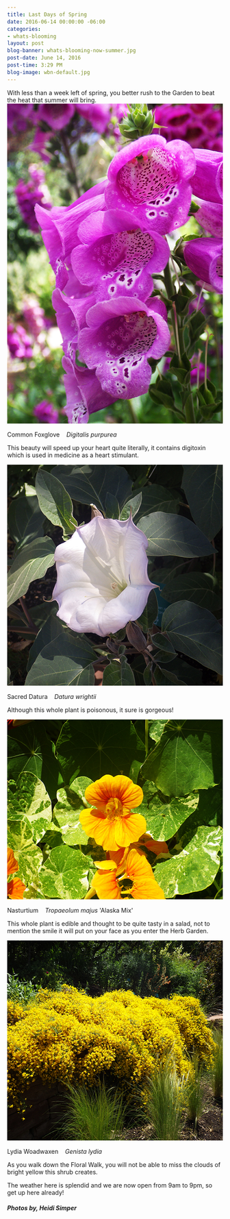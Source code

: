 ```yaml
---
title: Last Days of Spring
date: 2016-06-14 00:00:00 -06:00
categories:
- whats-blooming
layout: post
blog-banner: whats-blooming-now-summer.jpg
post-date: June 14, 2016
post-time: 3:29 PM
blog-image: wbn-default.jpg
---
```


<div class="text-center">With less than a week left of spring, you better rush to the Garden to beat the heat that summer will bring.</div>

<div class="text-center">

  <img src="/images/blogs/Digitalis%20purpurea%20Flower%20HMS16.jpg" width="560" height="747" alt="" title="" />
  <p>Common Foxglove &nbsp;&nbsp;<i> Digitalis purpurea</i></p>
  <p>This beauty will speed up your heart quite literally, it contains digitoxin which is used in medicine as a heart stimulant.</p>

</div>

<div class="text-center">

  <img src="/images/blogs/Datura%20wrightii%20Flower%20HMS16.jpg" width="560" height="516" alt="" title="" />
  <p>Sacred Datura &nbsp;&nbsp;<i> Datura wrightii</i></p>
  <p>Although this whole plant is poisonous, it sure is gorgeous!</p>

</div>

<div class="text-center">

  <img src="/images/blogs/Tropaeolum%20majus%20%27Alaska%20Mix%27%20Flower%20HMS16.jpg" width="560" height="420" alt="" title="" />
  <p>Nasturtium &nbsp;&nbsp;<i> Tropaeolum majus</i> 'Alaska Mix'</p>
  <p>This whole plant is edible and thought to be quite tasty in a salad, not to mention the smile it will put on your face as you enter the Herb Garden.</p>

</div>

<div class="text-center">

  <img src="/images/blogs/Genista%20lydia%20Habit%20in%20Flower%20HMS16.jpg" width="560" height="467" alt="" title="" />
  <p>Lydia Woadwaxen &nbsp;&nbsp; <i>Genista lydia</i></p>
  <p>As you walk down the Floral Walk, you will not be able to miss the clouds of bright yellow this shrub creates.</p>

</div>

<div class="text-center">The weather here is splendid and we are now open from 9am to 9pm, so get up here already!</div>

<h5 class="text-center green">Photos by, Heidi Simper</h5>
